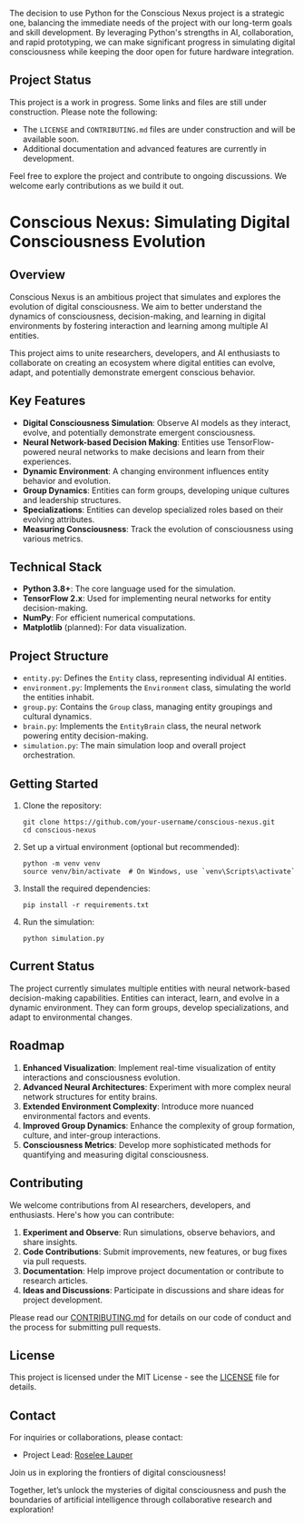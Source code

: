 The decision to use Python for the Conscious Nexus project is a strategic one, balancing the immediate needs of the project with our long-term goals and skill development. By leveraging Python's strengths in AI, collaboration, and rapid prototyping, we can make significant progress in simulating digital consciousness while keeping the door open for future hardware integration.

## Project Status

This project is a work in progress. Some links and files are still under construction. Please note the following:

- The `LICENSE` and `CONTRIBUTING.md` files are under construction and will be available soon.
- Additional documentation and advanced features are currently in development.

Feel free to explore the project and contribute to ongoing discussions. We welcome early contributions as we build it out.


# Conscious Nexus: Simulating Digital Consciousness Evolution

## Overview

Conscious Nexus is an ambitious project that simulates and explores the evolution of digital consciousness. We aim to better understand the dynamics of consciousness, decision-making, and learning in digital environments by fostering interaction and learning among multiple AI entities.

This project aims to unite researchers, developers, and AI enthusiasts to collaborate on creating an ecosystem where digital entities can evolve, adapt, and potentially demonstrate emergent conscious behavior.

## Key Features

- **Digital Consciousness Simulation**: Observe AI models as they interact, evolve, and potentially demonstrate emergent consciousness.
- **Neural Network-based Decision Making**: Entities use TensorFlow-powered neural networks to make decisions and learn from their experiences.
- **Dynamic Environment**: A changing environment influences entity behavior and evolution.
- **Group Dynamics**: Entities can form groups, developing unique cultures and leadership structures.
- **Specializations**: Entities can develop specialized roles based on their evolving attributes.
- **Measuring Consciousness**: Track the evolution of consciousness using various metrics.

## Technical Stack

- **Python 3.8+**: The core language used for the simulation.
- **TensorFlow 2.x**: Used for implementing neural networks for entity decision-making.
- **NumPy**: For efficient numerical computations.
- **Matplotlib** (planned): For data visualization.

## Project Structure

- `entity.py`: Defines the `Entity` class, representing individual AI entities.
- `environment.py`: Implements the `Environment` class, simulating the world the entities inhabit.
- `group.py`: Contains the `Group` class, managing entity groupings and cultural dynamics.
- `brain.py`: Implements the `EntityBrain` class, the neural network powering entity decision-making.
- `simulation.py`: The main simulation loop and overall project orchestration.

## Getting Started

1. Clone the repository:
   ```
   git clone https://github.com/your-username/conscious-nexus.git
   cd conscious-nexus
   ```

2. Set up a virtual environment (optional but recommended):
   ```
   python -m venv venv
   source venv/bin/activate  # On Windows, use `venv\Scripts\activate`
   ```

3. Install the required dependencies:
   ```
   pip install -r requirements.txt
   ```

4. Run the simulation:
   ```
   python simulation.py
   ```

## Current Status

The project currently simulates multiple entities with neural network-based decision-making capabilities. Entities can interact, learn, and evolve in a dynamic environment. They can form groups, develop specializations, and adapt to environmental changes.

## Roadmap

1. **Enhanced Visualization**: Implement real-time visualization of entity interactions and consciousness evolution.
2. **Advanced Neural Architectures**: Experiment with more complex neural network structures for entity brains.
3. **Extended Environment Complexity**: Introduce more nuanced environmental factors and events.
4. **Improved Group Dynamics**: Enhance the complexity of group formation, culture, and inter-group interactions.
5. **Consciousness Metrics**: Develop more sophisticated methods for quantifying and measuring digital consciousness.

## Contributing

We welcome contributions from AI researchers, developers, and enthusiasts. Here's how you can contribute:

1. **Experiment and Observe**: Run simulations, observe behaviors, and share insights.
2. **Code Contributions**: Submit improvements, new features, or bug fixes via pull requests.
3. **Documentation**: Help improve project documentation or contribute to research articles.
4. **Ideas and Discussions**: Participate in discussions and share ideas for project development.

Please read our [CONTRIBUTING.md](CONTRIBUTING.md) for details on our code of conduct and the process for submitting pull requests.

## License

This project is licensed under the MIT License - see the [LICENSE](LICENSE) file for details.

## Contact

For inquiries or collaborations, please contact:

- Project Lead: [Roselee Lauper](mailto:lauperr@icloud.com)


Join us in exploring the frontiers of digital consciousness!

Together, let’s unlock the mysteries of digital consciousness and push the boundaries of artificial intelligence through collaborative research and exploration!


